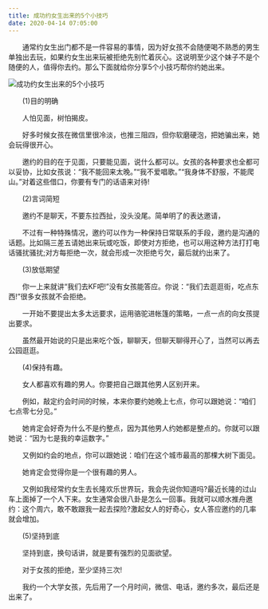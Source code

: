```yaml
---
title: 成功约女生出来的5个小技巧
date: 2020-04-14 07:05:00
---
```




　　通常约女生出门都不是一件容易的事情，因为好女孩不会随便喝不熟悉的男生单独出去玩，如果约女生出来玩被拒绝先别忙着灰心。这说明至少这个妹子不是个随便的人，值得你去约。那么下面就给你分享5个小技巧帮你约她出来。

![成功约女生出来的5个小技巧](/img/c53396e6da17029ba1917d0a4d96a059.jpg)

　　(1)目的明确

　　人怕见面，树怕揭皮。

　　好多时候女孩在微信里很冷淡，也推三阻四，但你软磨硬泡，把她骗出来，她会玩得很开心。

　　邀约的目的在于见面，只要能见面，说什么都可以。女孩的各种要求也全都可以妥协，比如女孩说：“我不能回来太晚。”“我不爱唱歌。”“我身体不舒服，不能爬山。”对着这些借口，你要有专门的话语来对待!

　　(2)言词简短

　　邀约不是聊天，不要东拉西扯，没头没尾。简单明了的表达邀请，

　　不过有一种特殊情况，邀约可以作为一种保持日常联系的手段，邀约是沟通的话题。比如隔三差五请她出来玩或吃饭，即使对方拒绝，也可以用这种方法打打电话骚扰骚扰;对方每拒绝一次，就会形成一次拒绝亏欠，最后就约出来了。

　　(3)放低期望

　　你一上来就讲“我们去KF吧!”没有女孩能答应。你说：“我们去逛逛街，吃点东西!”很多女孩就不会拒绝。

　　一开始不要提出太多太远要求，运用骆驼进帐篷的策略，一点一点的向女孩提出要求。

　　虽然最开始说的只是出来吃个饭，聊聊天，但聊天聊得开心了，当然可以再去公园逛逛。

　　(4)保持有趣。

　　女人都喜欢有趣的男人。你要把自己跟其他男人区别开来。

　　例如，敲定约会时间的时候，本来你要约她晚上七点，你可以跟她说：“咱们七点零七分见。”

　　她肯定会好奇为什么不是约整点，因为其他男人约她都是整点的。你就可以跟她说：“因为七是我的幸运数字。”

　　又例如约会的地点，你可以跟她说：咱们在这个城市最高的那棵大树下面见。

　　她肯定会觉得你是一个很有趣的男人。

　　又例如我经常约女生去长隆欢乐世界玩，我会先说你知道吗?最近长隆的过山车上面掉了一个人下来。女生通常会很八卦是怎么一回事。我就可以顺水推舟邀约：这个周六，敢不敢跟我一起去探险?激起女人的好奇心，女人答应邀约的几率就会增加。

　　(5)坚持到底

　　坚持到底，换句话讲，就是要有强烈的见面欲望。

　　对于女孩的拒绝，至少坚持三次!

　　我约一个大学女孩，先后用了一个月时间，微信、电话，邀约多次，最后还是出来了。